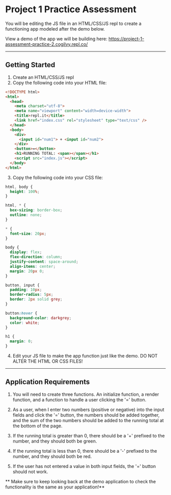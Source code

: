 
# Project 1 Practice Assessment

You will be editing the JS file in an HTML/CSS/JS repl to create a functioning app modeled after the demo below.

View a demo of the app we will be building here: https://project-1-assessment-practice-2.cogilvy.repl.co/

---

## Getting Started

1. Create an HTML/CSS/JS repl
2. Copy the following code into your HTML file:

```html
<!DOCTYPE html>
<html>
  <head>
    <meta charset="utf-8">
    <meta name="viewport" content="width=device-width">
    <title>repl.it</title>
    <link href="index.css" rel="stylesheet" type="text/css" />
  </head>
  <body>
    <div>
      <input id="num1"> + <input id="num2">
    </div>
    <button>=</button>
    <h1>RUNNING TOTAL: <span></span></h1>
    <script src="index.js"></script>
  </body>
</html>
```

3. Copy the following code into your CSS file:

```css
html, body {
  height: 100%;
}

html, * {
  box-sizing: border-box;
  outline: none;
}

* {
  font-size: 20px;
}

body {
  display: flex;
  flex-direction: column;
  justify-content: space-around;
  align-items: center;
  margin: 20px 0;
}

button, input {
  padding: 10px;
  border-radius: 5px;
  border: 2px solid grey;
}

button:hover {
  background-color: darkgrey;
  color: white;
}

h1 {
  margin: 0;
}
```

4. Edit your JS file to make the app function just like the demo. DO NOT ALTER THE HTML OR CSS FILES!

---

## Application Requirements

1. You will need to create three functions. An initialize function, a render function, and a function to handle a user clicking the '=' button.

2. As a user, when I enter two numbers (positive or negative) into the input fields and click the '=' button, the numbers should be added together, and the sum of the two numbers should be added to the running total at the bottom of the page.

3. If the running total is greater than 0, there should be a '+' prefixed to the number, and they should both be green.

4. If the running total is less than 0, there should be a '-' prefixed to the number, and they should both be red.

5. If the user has not entered a value in both input fields, the '=' button should not work.


** Make sure to keep looking back at the demo application to check the functionality is the same as your application!**
